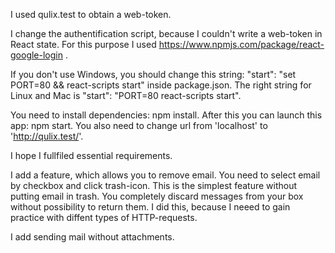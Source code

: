 I used qulix.test to obtain a web-token.

I change the authentification script, because I couldn't write a web-token in React state. For this purpose I used https://www.npmjs.com/package/react-google-login .

If you don't use Windows, you should change this string: "start": "set PORT=80 && react-scripts start" inside  package.json. The right string for Linux and Mac is "start": "PORT=80 react-scripts start".

You need to install dependencies: npm install. 
After this you can launch this app: npm start.
You also need to change url from 'localhost' to 'http://qulix.test/'.

I hope I fullfiled essential requirements.

I add a feature, which allows you to remove email. You need to select email by checkbox and click trash-icon. This is the simplest feature without putting email in trash. You completely discard messages from your box without possibility to return them. I did this, because I neeed to gain practice with diffent types of HTTP-requests.

I add sending mail without attachments.
